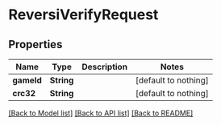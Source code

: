 # ReversiVerifyRequest


## Properties
Name | Type | Description | Notes
------------ | ------------- | ------------- | -------------
**gameId** | **String** |  | [default to nothing]
**crc32** | **String** |  | [default to nothing]


[[Back to Model list]](../README.md#models) [[Back to API list]](../README.md#api-endpoints) [[Back to README]](../README.md)


